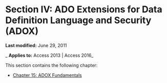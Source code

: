 
# Section IV: ADO Extensions for Data Definition Language and Security (ADOX)

 **Last modified:** June 29, 2011

 _ **Applies to:** Access 2013 | Access 2016_

This section contains the following chapter:


- [Chapter 15: ADOX Fundamentals](973d7579-4f34-3b31-a761-a951ab29e850.md)
    
